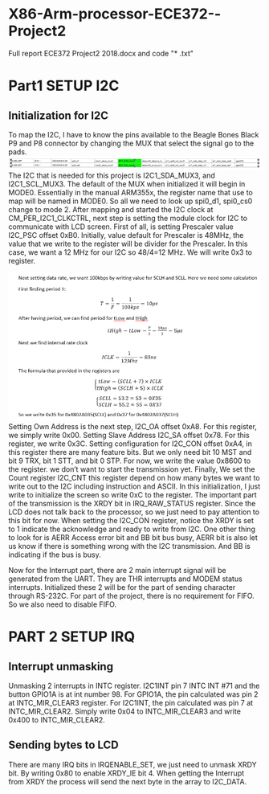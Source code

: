 # X86-Arm-processor-ECE372--Project2
Full report ECE372 Project2 2018.docx and code "* .txt"
# Part1 SETUP I2C
## Initialization for I2C
To map the I2C, I have to know the pins available to the Beagle Bones Black P9 and P8 connector by changing the MUX that select the signal go to the pads.
 ![alt-text](https://github.com/Phasor2/Assembly-langguge-X86-Arm-processor-ECE372--Project2/blob/master/MUX.png)
The I2C that is needed for this project is I2C1_SDA_MUX3, and I2C1_SCL_MUX3. The default of the MUX when initialized it will begin in MODE0. Essentially in the manual ARM355x, the register name that use to map will be named in MODE0. So all we need to look up spi0_d1, spi0_cs0 change to mode 2.
After mapping and started the I2C clock at CM_PER_I2C1_CLKCTRL, next step is setting the module clock for I2C to communicate with LCD screen. First of all, is setting Prescaler value I2C_PSC offset 0xB0. Initially, value default for Prescaler is 48MHz, the value that we write to the register will be divider for the Prescaler. In this case, we want a 12 MHz for our I2C so 48/4=12 MHz. We will write 0x3 to register. 

![alt-text](https://github.com/Phasor2/Assembly-langguge-X86-Arm-processor-ECE372--Project2/blob/master/Caculation.png)
Setting Own Address is the next step, I2C_OA offset 0xA8. For this register, we simply write 0x00.
Setting Slave Address I2C_SA offset 0x78. For this register, we write 0x3C.
Setting configuration for I2C_CON offset 0xA4, in this register there are many feature bits. But we only need bit 10 MST and bit 9 TRX, bit 1 STT, and bit 0 STP. For now, we write the value 0x8600 to the register. we don’t want to start the transmission yet.
Finally, We set the Count register I2C_CNT this register depend on how many bytes we want to write out to the I2C including instruction and ASCII. In this initialization, I just write to initialize the screen so write 0xC to the register.
The important part of the transmission is the XRDY bit in IRQ_RAW_STATUS register. Since the LCD does not talk back to the processor, so we just need to pay attention to this bit for now.
When setting the I2C_CON register, notice the XRDY is set to 1 indicate the acknowledge and ready to write from I2C. One other thing to look for is AERR Access error bit and BB bit bus busy, AERR bit is also let us know if there is something wrong with the I2C transmission. And BB is indicating if the bus is busy.
	
Now for the Interrupt part, there are 2 main interrupt signal will be generated from the UART. They are THR interrupts and MODEM status interrupts. Initialized these 2 will be for the part of sending character through RS-232C.
For part of the project, there is no requirement for FIFO. So we also need to disable FIFO.

# PART 2 SETUP IRQ
## Interrupt unmasking 
Unmasking 2 interrupts in INTC register. I2C1INT pin 7 INTC INT #71 and the button GPIO1A is at int number 98. For GPIO1A, the pin calculated was pin 2 at INTC_MIR_CLEAR3 register. For I2C1INT, the pin calculated was pin 7 at INTC_MIR_CLEAR2. Simply write 0x04 to INTC_MIR_CLEAR3 and write 0x400 to INTC_MIR_CLEAR2.
## Sending bytes to LCD
There are many IRQ bits in IRQENABLE_SET, we just need to unmask XRDY bit. By writing 0x80 to enable XRDY_IE bit 4. When getting the Interrupt from XRDY the process will send the next byte in the array to I2C_DATA.

